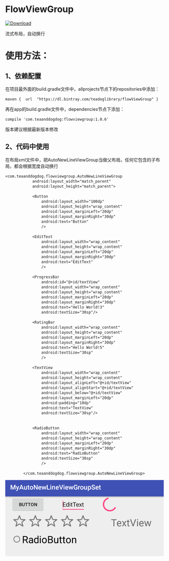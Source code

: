 # FlowViewGroup
[ ![Download](https://api.bintray.com/packages/teadoglibrary/flowViewGroup/flowViewGroup/images/download.svg) ](https://bintray.com/teadoglibrary/flowViewGroup/flowViewGroup/_latestVersion)

流式布局，自动换行

# 使用方法：
## 1、依赖配置
在项目最外面的build.gradle文件中，allprojects节点下的repositories中添加：

    maven {  url  "https://dl.bintray.com/teadoglibrary/flowViewGroup" }
    
再在app的build.gradle文件中，dependencies节点下添加：

    compile 'com.teaanddogdog:flowviewgroup:1.0.6'

版本建议根据最新版本修改

## 2、代码中使用
在布局xml文件中，把AutoNewLineViewGroup当做父布局，任何它包含的子布局，都会根据宽度自动换行
```
<com.teaanddogdog.flowviewgroup.AutoNewLineViewGroup
            android:layout_width="match_parent"
            android:layout_height="match_parent">

            <Button
                android:layout_width="100dp"
                android:layout_height="wrap_content"
                android:layout_marginLeft="20dp"
                android:layout_marginRight="30dp"
                android:text="Button"
                />

            <EditText
                android:layout_width="wrap_content"
                android:layout_height="wrap_content"
                android:layout_marginLeft="20dp"
                android:layout_marginRight="30dp"
                android:text="EditText"
                />

            <ProgressBar
                android:id="@+id/textView"
                android:layout_width="wrap_content"
                android:layout_height="wrap_content"
                android:layout_marginLeft="20dp"
                android:layout_marginRight="30dp"
                android:text="Hello World!3"
                android:textSize="30sp"/>

            <RatingBar
                android:layout_width="wrap_content"
                android:layout_height="wrap_content"
                android:layout_marginLeft="20dp"
                android:layout_marginRight="30dp"
                android:text="Hello World!5"
                android:textSize="30sp"
                />

            <TextView
                android:layout_width="wrap_content"
                android:layout_height="wrap_content"
                android:layout_alignLeft="@+id/textView"
                android:layout_alignStart="@+id/textView"
                android:layout_below="@+id/textView"
                android:layout_marginLeft="20dp"
                android:padding="10dp"
                android:text="TextView"
                android:textSize="30sp"/>


            <RadioButton
                android:layout_width="wrap_content"
                android:layout_height="wrap_content"
                android:layout_marginLeft="20dp"
                android:layout_marginRight="30dp"
                android:text="RadioButton"
                android:textSize="30sp"
                />

        </com.teaanddogdog.flowviewgroup.AutoNewLineViewGroup>
```
![图片](https://github.com/huzipiaopiao/FlowViewGroup/blob/master/img/demo_img1.png)